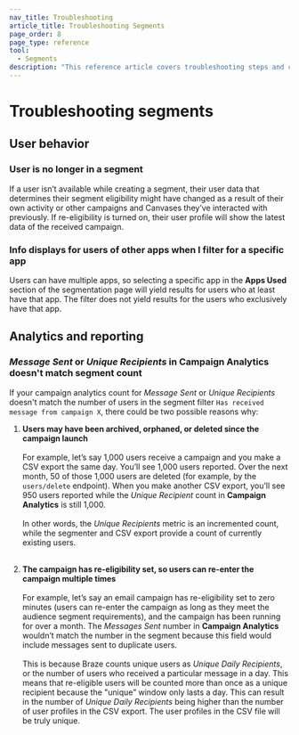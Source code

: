 ```yaml
---
nav_title: Troubleshooting
article_title: Troubleshooting Segments
page_order: 8
page_type: reference
tool: 
  - Segments
description: "This reference article covers troubleshooting steps and considerations to keep in mind while using segments."
---
```


# Troubleshooting segments

## User behavior

### User is no longer in a segment

If a user isn’t available while creating a segment, their user data that determines their segment eligibility might have changed as a result of their own activity or other campaigns and Canvases they’ve interacted with previously. If re-eligibility is turned on, their user profile will show the latest data of the received campaign.

### Info displays for users of other apps when I filter for a specific app

Users can have multiple apps, so selecting a specific app in the **Apps Used** section of the segmentation page will yield results for users who at least have that app. The filter does not yield results for the users who exclusively have that app.

## Analytics and reporting

### *Message Sent* or *Unique Recipients* in Campaign Analytics doesn't match segment count 

If your campaign analytics count for *Message Sent* or *Unique Recipients* doesn't match the number of users in the segment filter `Has received message from campaign X`, there could be two possible reasons why:

1. **Users may have been archived, orphaned, or deleted since the campaign launch**<br><br>For example, let’s say 1,000 users receive a campaign and you make a CSV export the same day. You’ll see 1,000 users reported. Over the next month, 50 of those 1,000 users are deleted (for example, by the `users/delete` endpoint). When you make another CSV export, you’ll see 950 users reported while the *Unique Recipient* count in **Campaign Analytics** is still 1,000.<br><br>In other words, the *Unique Recipients* metric is an incremented count, while the segmenter and CSV export provide a count of currently existing users.<br><br>

2. **The campaign has re-eligibility set, so users can re-enter the campaign multiple times**<br><br>For example, let’s say an email campaign has re-eligibility set to zero minutes (users can re-enter the campaign as long as they meet the audience segment requirements), and the campaign has been running for over a month. The *Messages Sent* number in **Campaign Analytics** wouldn’t match the number in the segment because this field would include messages sent to duplicate users.<br><br>This is because Braze counts unique users as *Unique Daily Recipients*, or the number of users who received a particular message in a day. This means that re-eligible users will be counted more than once as a unique recipient because the "unique” window only lasts a day. This can result in the number of *Unique Daily Recipients* being higher than the number of user profiles in the CSV export. The user profiles in the CSV file will be truly unique.